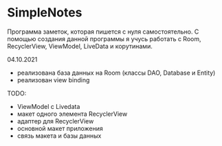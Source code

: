 # SimpleNotes

Программа заметок, которая пишется с нуля самостоятельно. С помощью создания данной программы я учусь работать с Room, RecyclerView, ViewModel, LiveData и корутинами.

04.10.2021
- реализована база данных на Room (классы DAO, Database и Entity)
- реализован view binding

TODO:
- ViewModel c Livedata
- макет одного элемента RecyclerView
- адаптер для RecyclerView
- основной макет приложения
- связь макета и базы данных
